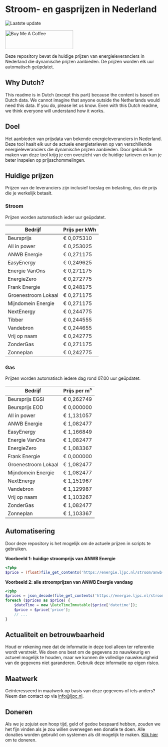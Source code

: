 # Stroom- en gasprijzen in Nederland

![Laatste update](https://img.shields.io/badge/laatste%20update-2024--01--25%2004%3A00%20CET-brightgreen)

<a href="https://www.buymeacoffee.com/Lars-" target="_blank"><img src="https://cdn.buymeacoffee.com/buttons/v2/default-orange.png" alt="Buy Me A Coffee" height="60" style="height: 60px !important;width: 217px !important;" ></a>

Deze repository bevat de huidige prijzen van energieleveranciers in Nederland die dynamische prijzen aanbieden. De prijzen worden elk uur automatisch geüpdatet.

## Why Dutch?

This readme is in Dutch (except this part) because the content is based on Dutch data. We cannot imagine that anyone outside the Netherlands would need this data. If you do, please let us know. Even with this Dutch readme, we think
everyone will understand how it works.

## Doel

Het aanbieden van prijsdata van bekende energieleveranciers in Nederland. Deze tool haalt elk uur de actuele energietarieven op van verschillende energieleveranciers die dynamische prijzen aanbieden. Door gebruik te maken van deze tool
krijg je een overzicht van de huidige tarieven en kun je beter inspelen op prijsschommelingen.

## Huidige prijzen

Prijzen van de leveranciers zijn inclusief toeslag en belasting, dus de prijs die je werkelijk betaalt.

### Stroom

Prijzen worden automatisch ieder uur geüpdatet.

 Bedrijf | Prijs per kWh 
---------|---------------
Beursprijs | € 0,075310
All in power | € 0,253025
ANWB Energie | € 0,271175
EasyEnergy | € 0,249625
Energie VanOns | € 0,271175
EnergieZero | € 0,272775
Frank Energie | € 0,248175
Groenestroom Lokaal | € 0,271175
Mijndomein Energie | € 0,271175
NextEnergy | € 0,244775
Tibber | € 0,244555
Vandebron | € 0,244655
Vrij op naam | € 0,242775
ZonderGas | € 0,271175
Zonneplan | € 0,242775


### Gas

Prijzen worden automatisch iedere dag rond 07.00 uur geüpdatet.

 Bedrijf | Prijs per m³ 
---------|--------------
Beursprijs EGSI | € 0,262749
Beursprijs EOD | € 0,000000
All in power | € 1,131057
ANWB Energie | € 1,082477
EasyEnergy | € 1,166849
Energie VanOns | € 1,082477
EnergieZero | € 1,083367
Frank Energie | € 0,000000
Groenestroom Lokaal | € 1,082477
Mijndomein Energie | € 1,082477
NextEnergy | € 1,151967
Vandebron | € 1,129987
Vrij op naam | € 1,103267
ZonderGas | € 1,082477
Zonneplan | € 1,103367


## Automatisering

Door deze repository is het mogelijk om de actuele prijzen in scripts te gebruiken.

**Voorbeeld 1: huidige stroomprijs van ANWB Energie**

```php
<?php
$price = (float)file_get_contents('https://energie.ljpc.nl/stroom/anwb-energie-nu.txt');

```

**Voorbeeld 2: alle stroomprijzen van ANWB Energie vandaag**

```php
<?php
$prices = json_decode(file_get_contents('https://energie.ljpc.nl/stroom/all-in-power-vandaag.json'),true);
foreach ($prices as $price) {
    $dateTime = new \DateTimeImmutable($price['datetime']);
    $price = $price['price'];
    // ...
}
```

## Actualiteit en betrouwbaarheid

Houd er rekening mee dat de informatie in deze tool alleen ter referentie wordt verstrekt. We doen ons best om de gegevens zo nauwkeurig en actueel mogelijk te houden, maar we kunnen de volledige nauwkeurigheid van de gegevens niet
garanderen. Gebruik deze informatie op eigen risico.

## Maatwerk

Geïnteresseerd in maatwerk op basis van deze gegevens of iets anders? Neem dan contact op
via [info@ljpc.nl](mailto:info@ljpc.nl?subject=Energie%20prijzen).

## Doneren

Als we je zojuist een hoop tijd, geld of gedoe bespaard hebben, zouden we het fijn vinden als je zou willen overwegen een
donatie te doen. Alle donaties worden gebruikt om systemen als dit mogelijk te
maken. [Klik hier](https://www.buymeacoffee.com/Lars-) om te doneren.
